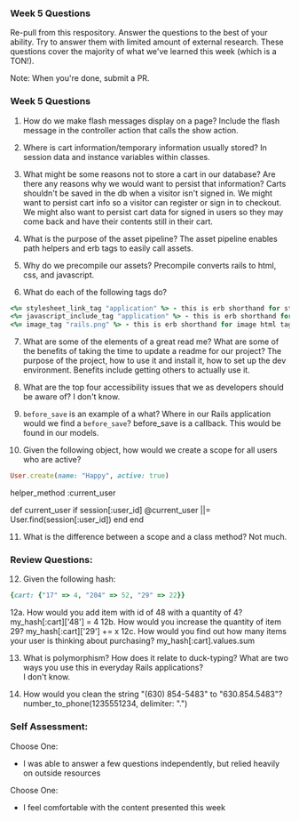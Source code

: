 ### Week 5 Questions

Re-pull from this respository. Answer the questions to the best of your ability. Try to answer them with limited amount of external research. These questions cover the majority of what we've learned this week (which is a TON!).

Note: When you're done, submit a PR.

### Week 5 Questions
1. How do we make flash messages display on a page?
Include the flash message in the controller action that calls the show action.

2. Where is cart information/temporary information usually stored?
In session data and instance variables within classes.

3. What might be some reasons not to store a cart in our database? Are there any reasons why we would want to persist that information?
Carts shouldn't be saved in the db when a visitor isn't signed in.  We might want to persist cart info so a visitor can register or sign in to checkout.  We might also want to persist cart data for signed in users so they may come back and have their contents still in their cart.

4. What is the purpose of the asset pipeline?
The asset pipeline enables path helpers and erb tags to easily call assets.

5. Why do we precompile our assets?
Precompile converts rails to html, css, and javascript.

6. What do each of the following tags do?

```ruby
<%= stylesheet_link_tag "application" %> - this is erb shorthand for stylesheet html tag.
<%= javascript_include_tag "application" %> - this is erb shorthand for javascript html tag.
<%= image_tag "rails.png" %> - this is erb shorthand for image html tags.
```


7. What are some of the elements of a great read me? What are some of the benefits of taking the time to update a readme for our project?
The purpose of the project, how to use it and install it, how to set up the dev environment.  Benefits include getting others to actually use it.

8. What are the top four accessibility issues that we as developers should be aware of?
I don't know.

9. `before_save` is an example of a what? Where in our Rails application would we find a `before_save`?
before_save is a callback.  This would be found in our models.

10. Given the following object, how would we create a scope for all users who are active?

```ruby
User.create(name: "Happy", active: true)
```
helper_method :current_user

def current_user
  if session[:user_id]
    @current_user ||= User.find(session[:user_id])
  end
end

11. What is the difference between a scope and a class method?
Not much.

### Review Questions:  
12. Given the following hash:  

```ruby
{cart: {"17" => 4, "204" => 52, "29" => 22}}
```

  12a. How would you add item with id of 48 with a quantity of 4?  my_hash[:cart]['48'] = 4
  12b. How would you increase the quantity of item 29?  my_hash[:cart]['29'] += x
  12c. How would you find out how many items your user is thinking about purchasing?   my_hash[:cart].values.sum

13. What is polymorphism? How does it relate to duck-typing? What are two ways you use this in everyday Rails applications?  
I don't know.

14. How would you clean the string "(630) 854-5483" to "630.854.5483"?  
number_to_phone(1235551234, delimiter: ".")

### Self Assessment:
Choose One:
* I was able to answer a few questions independently, but relied heavily on outside resources

Choose One:
* I feel comfortable with the content presented this week
